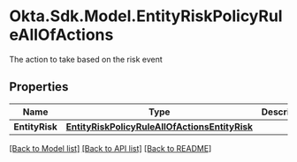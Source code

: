 # Okta.Sdk.Model.EntityRiskPolicyRuleAllOfActions
The action to take based on the risk event

## Properties

Name | Type | Description | Notes
------------ | ------------- | ------------- | -------------
**EntityRisk** | [**EntityRiskPolicyRuleAllOfActionsEntityRisk**](EntityRiskPolicyRuleAllOfActionsEntityRisk.md) |  | [optional] 

[[Back to Model list]](../README.md#documentation-for-models) [[Back to API list]](../README.md#documentation-for-api-endpoints) [[Back to README]](../README.md)

